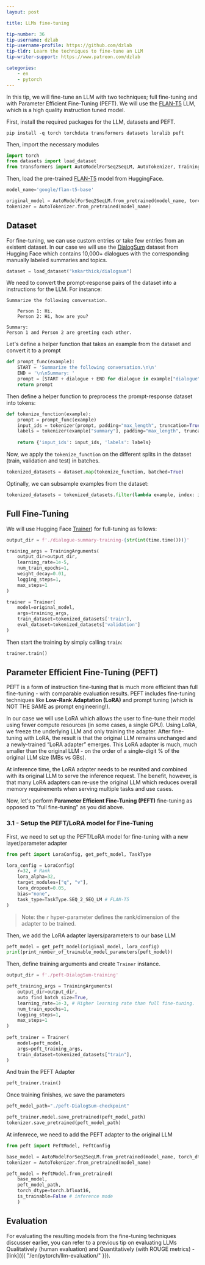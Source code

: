```yaml
---
layout: post

title: LLMs fine-tuning

tip-number: 36
tip-username: dzlab
tip-username-profile: https://github.com/dzlab
tip-tldr: Learn the techniques to fine-tune an LLM
tip-writer-support: https://www.patreon.com/dzlab

categories:
    - en
    - pytorch
---
```




In this tip, we will fine-tune an LLM with two techniques; full fine-tuning and with Parameter Efficient Fine-Tuning (PEFT). We will use the [FLAN-T5](https://huggingface.co/docs/transformers/model_doc/flan-t5) LLM, which is a high quality instruction tuned model. 


First, install the required packages for the LLM, datasets and PEFT.
```shell
pip install -q torch torchdata transformers datasets loralib peft
```

Then, import the necessary modules

```python
import torch
from datasets import load_dataset
from transformers import AutoModelForSeq2SeqLM, AutoTokenizer, TrainingArguments, Trainer
```

Then, load the pre-trained [FLAN-T5](https://huggingface.co/docs/transformers/model_doc/flan-t5) model from HuggingFace.

```python
model_name='google/flan-t5-base'

original_model = AutoModelForSeq2SeqLM.from_pretrained(model_name, torch_dtype=torch.bfloat16)
tokenizer = AutoTokenizer.from_pretrained(model_name)
```

## Dataset

For fine-tuning, we can use custom entries or take few entries from an existent dataset. In our case we will use the [DialogSum](https://huggingface.co/datasets/knkarthick/dialogsum) dataset from Hugging Face which contains 10,000+ dialogues with the corresponding manually labeled summaries and topics.

```python
dataset = load_dataset("knkarthick/dialogsum")
```

We need to convert the prompt-response pairs of the dataset into a instructions for the LLM. For instance:

```
Summarize the following conversation.

    Person 1: Hi.
    Person 2: Hi, how are you?
    
Summary:
Person 1 and Person 2 are greeting each other.
```

Let's define a helper function that takes an example from the dataset and convert it to a prompt

```python
def prompt_func(example):
    START = 'Summarize the following conversation.\n\n'
    END = '\n\nSummary: '
    prompt = [START + dialogue + END for dialogue in example["dialogue"]]
    return prompt
```

Then define a helper function to preprocess the prompt-response dataset into tokens:

```python
def tokenize_function(example):
    prompt = prompt_func(example)
    input_ids = tokenizer(prompt, padding="max_length", truncation=True, return_tensors="pt").input_ids
    labels = tokenizer(example["summary"], padding="max_length", truncation=True, return_tensors="pt").input_ids
    
    return {'input_ids': input_ids, 'labels': labels}
```

Now, we apply the `tokenize_function` on the different splits in the dataset (train, validation and test) in batches.

```python
tokenized_datasets = dataset.map(tokenize_function, batched=True)
```

Optinally, we can subsample examples from the dataset:

```python
tokenized_datasets = tokenized_datasets.filter(lambda example, index: index % 100 == 0, with_indices=True)
```


## Full Fine-Tuning

We will use Hugging Face [Trainer](https://huggingface.co/docs/transformers/main_classes/trainer)) for full-tuning as follows:

```python
output_dir = f'./dialogue-summary-training-{str(int(time.time()))}'

training_args = TrainingArguments(
    output_dir=output_dir,
    learning_rate=1e-5,
    num_train_epochs=1,
    weight_decay=0.01,
    logging_steps=1,
    max_steps=1
)

trainer = Trainer(
    model=original_model,
    args=training_args,
    train_dataset=tokenized_datasets['train'],
    eval_dataset=tokenized_datasets['validation']
)
```

Then start the training by simply calling `train`:

```python
trainer.train()
```


## Parameter Efficient Fine-Tuning (PEFT)

PEFT is a form of instruction fine-tuning that is much more efficient than full fine-tuning - with comparable evaluation results. PEFT includes fine-tuning techniques like **Low-Rank Adaptation (LoRA)** and prompt tuning (which is NOT THE SAME as prompt engineering!). 

In our case we will use LoRA which allows the user to fine-tune their model using fewer compute resources (in some cases, a single GPU). Using LoRA, we freeze the underlying LLM and only training the adapter. After fine-tuning with LoRA, the result is that the original LLM remains unchanged and a newly-trained “LoRA adapter” emerges. This LoRA adapter is much, much smaller than the original LLM - on the order of a single-digit % of the original LLM size (MBs vs GBs).

At inference time, the LoRA adapter needs to be reunited and combined with its original LLM to serve the inference request. The benefit, however, is that many LoRA adapters can re-use the original LLM which reduces overall memory requirements when serving multiple tasks and use cases.

Now, let's perform **Parameter Efficient Fine-Tuning (PEFT)** fine-tuning as opposed to "full fine-tuning" as you did above. 


<a name='3.1'></a>
### 3.1 - Setup the PEFT/LoRA model for Fine-Tuning

First, we need to set up the PEFT/LoRA model for fine-tuning with a new layer/parameter adapter

```python
from peft import LoraConfig, get_peft_model, TaskType

lora_config = LoraConfig(
    r=32, # Rank
    lora_alpha=32,
    target_modules=["q", "v"],
    lora_dropout=0.05,
    bias="none",
    task_type=TaskType.SEQ_2_SEQ_LM # FLAN-T5
)
```

> Note: the `r` hyper-parameter defines the rank/dimension of the adapter to be trained.

Then, we add the LoRA adapter layers/parameters to our base LLM

```python
peft_model = get_peft_model(original_model, lora_config)
print(print_number_of_trainable_model_parameters(peft_model))
```

Then, define training arguments and create `Trainer` instance.

```python
output_dir = f'./peft-DialogSum-training'

peft_training_args = TrainingArguments(
    output_dir=output_dir,
    auto_find_batch_size=True,
    learning_rate=1e-3, # Higher learning rate than full fine-tuning.
    num_train_epochs=1,
    logging_steps=1,
    max_steps=1    
)
    
peft_trainer = Trainer(
    model=peft_model,
    args=peft_training_args,
    train_dataset=tokenized_datasets["train"],
)
```

And train the PEFT Adapter

```python
peft_trainer.train()
```

Once training finishes, we save the parameters

```python
peft_model_path="./peft-DialogSum-checkpoint"

peft_trainer.model.save_pretrained(peft_model_path)
tokenizer.save_pretrained(peft_model_path)
```

At infenrece, we need to add the PEFT adapter to the original LLM

```python
from peft import PeftModel, PeftConfig

base_model = AutoModelForSeq2SeqLM.from_pretrained(model_name, torch_dtype=torch.bfloat16)
tokenizer = AutoTokenizer.from_pretrained(model_name)

peft_model = PeftModel.from_pretrained(
    base_model,
    peft_model_path,
    torch_dtype=torch.bfloat16,
    is_trainable=False # inference mode
    )
```

## Evaluation

For evaluating the resulting models from the fine-tuning techniques discusser earlier, you can refer to a previous tip on evaluating LLMs Qualitatively (human evaluation) and Quantitatively (with ROUGE metrics) - [link]({{ "/en/pytorch/llm-evaluation/" }}).

